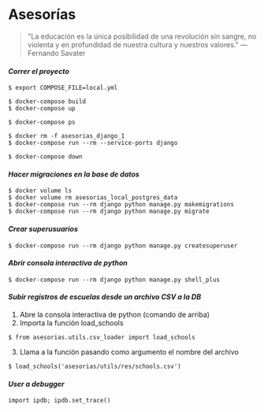 Asesorías
=============
> "La educación es la única posibilidad de una revolución sin sangre, no violenta y en profundidad de nuestra cultura y nuestros valores."  — Fernando Savater


#### _Correr el proyecto_

```
$ export COMPOSE_FILE=local.yml

$ docker-compose build
$ docker-compose up

$ docker-compose ps

$ docker rm -f asesorias_django_1
$ docker-compose run --rm --service-ports django

$ docker-compose down
```

#### _Hacer migraciones en la base de datos_
```
$ docker volume ls
$ docker volume rm asesorias_local_postgres_data
$ docker-compose run --rm django python manage.py makemigrations
$ docker-compose run --rm django python manage.py migrate
```

#### _Crear superusuarios_
```
$ docker-compose run --rm django python manage.py createsuperuser
```

#### _Abrir consola interactiva de python_
```
$ docker-compose run --rm django python manage.py shell_plus
```

#### _Subir registros de escuelas desde un archivo CSV a la DB_
1. Abre la consola interactiva de python (comando de arriba)
2. Importa la función load_schools
```
$ from asesorias.utils.csv_loader import load_schools
```
3. Llama a la función pasando como argumento el nombre del archivo
```
$ load_schools('asesorias/utils/res/schools.csv')
```

#### _User a debugger_
```
import ipdb; ipdb.set_trace()
```
